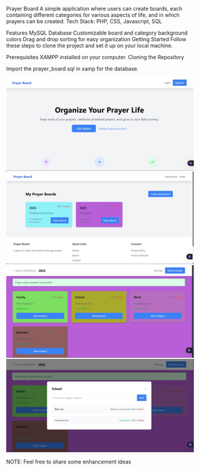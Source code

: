 Prayer Board
A simple application where users can create boards, each containing different categories for various aspects of life, and in which prayers can be created.
Tech Stack: PHP, CSS, Javascript, SQL

Features
MySQL Database
Customizable board and category background colors
Drag and drop sorting for easy organization
Getting Started
Follow these steps to clone the project and set it up on your local machine.

Prerequisites
XAMPP installed on your computer.
Cloning the Repository

Import the prayer_board.sql in xamp for the database.

  
![Home](pictures/home.jpg) 
![Boards](pictures/boards.jpg) 
![Categories](pictures/categories.jpg)  
![View Prayers](pictures/view%20prayers.jpg)


NOTE: Feel free to share some enhancement ideas
